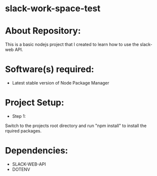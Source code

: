 # slack-work-space-test

# About Repository:
This is a basic nodejs project that I created to learn how to use the slack-web API.

# Software(s) required:
* Latest stable version of Node Package Manager

# Project Setup:

* Step 1:

Switch to the projects root directory and run "npm install" to install the rquired packages.

# Dependencies:
* SLACK-WEB-API
* DOTENV
